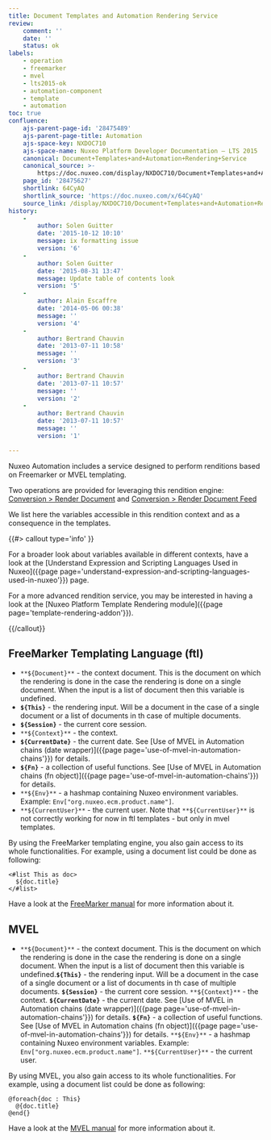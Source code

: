 ```yaml
---
title: Document Templates and Automation Rendering Service
review:
    comment: ''
    date: ''
    status: ok
labels:
    - operation
    - freemarker
    - mvel
    - lts2015-ok
    - automation-component
    - template
    - automation
toc: true
confluence:
    ajs-parent-page-id: '28475489'
    ajs-parent-page-title: Automation
    ajs-space-key: NXDOC710
    ajs-space-name: Nuxeo Platform Developer Documentation — LTS 2015
    canonical: Document+Templates+and+Automation+Rendering+Service
    canonical_source: >-
        https://doc.nuxeo.com/display/NXDOC710/Document+Templates+and+Automation+Rendering+Service
    page_id: '28475627'
    shortlink: 64CyAQ
    shortlink_source: 'https://doc.nuxeo.com/x/64CyAQ'
    source_link: /display/NXDOC710/Document+Templates+and+Automation+Rendering+Service
history:
    - 
        author: Solen Guitter
        date: '2015-10-12 10:10'
        message: ix formatting issue
        version: '6'
    - 
        author: Solen Guitter
        date: '2015-08-31 13:47'
        message: Update table of contents look
        version: '5'
    - 
        author: Alain Escaffre
        date: '2014-05-06 00:38'
        message: ''
        version: '4'
    - 
        author: Bertrand Chauvin
        date: '2013-07-11 10:58'
        message: ''
        version: '3'
    - 
        author: Bertrand Chauvin
        date: '2013-07-11 10:57'
        message: ''
        version: '2'
    - 
        author: Bertrand Chauvin
        date: '2013-07-11 10:57'
        message: ''
        version: '1'

---
```

Nuxeo Automation includes a service designed to perform renditions based on Freemarker or MVEL templating.

Two operations are provided for leveraging this rendition engine: [Conversion > Render Document](http://explorer.nuxeo.org/nuxeo/site/distribution/Nuxeo%20Platform-7.10/viewOperation/Render.Document) and [Conversion > Render Document Feed](http://explorer.nuxeo.org/nuxeo/site/distribution/Nuxeo%20Platform-7.10/viewOperation/Render.DocumentFeed)

We list here the variables accessible in this rendition context and as a consequence in the templates.

{{#> callout type='info' }}

For a broader look about variables available in different contexts, have a look at the [Understand Expression and Scripting Languages Used in Nuxeo]({{page page='understand-expression-and-scripting-languages-used-in-nuxeo'}}) page.

For a more advanced rendition service, you may be interested in having a look at the [Nuxeo Platform Template Rendering module]({{page page='template-rendering-addon'}}).

{{/callout}}

## FreeMarker Templating Language (ftl)

*   `**${Document}**` - the context document. This is the document on which the rendering is done in the case the rendering is done on a single document. When the input is a list of document then this variable is undefined.
*   **`${This}`** - the rendering input. Will be a document in the case of a single document or a list of documents in th case of multiple documents.
*   **`${Session}`** - the current core session.
*   `**${Context}**` - the context.
*   **`${CurrentDate}`** - the current date. See [Use of MVEL in Automation chains (date wrapper)]({{page page='use-of-mvel-in-automation-chains'}}) for details.
*   **`${Fn}`** - a collection of useful functions. See [Use of MVEL in Automation chains (fn object)]({{page page='use-of-mvel-in-automation-chains'}}) for details.
*   `**${Env}**` - a hashmap containing Nuxeo environment variables. Example: `Env["org.nuxeo.ecm.product.name"]`.
*   `**${CurrentUser}**` - the current user.
    Note that `**${CurrentUser}**` is not correctly working for now in ftl templates - but only in mvel templates.

By using the FreeMarker templating engine, you also gain access to its whole functionalities. For example, using a document list could be done as following:

```
<#list This as doc>
  ${doc.title}
</#list>
```

Have a look at the [FreeMarker manual](http://freemarker.org/docs) for more information about it.

## MVEL

*   `**${Document}**` - the context document. This is the document on which the rendering is done in the case the rendering is done on a single document. When the input is a list of document then this variable is undefined.**`${This}`** - the rendering input. Will be a document in the case of a single document or a list of documents in th case of multiple documents.
    **`${Session}`** - the current core session.
    `**${Context}**` - the context.
    **`${CurrentDate}`** - the current date. See [Use of MVEL in Automation chains (date wrapper)]({{page page='use-of-mvel-in-automation-chains'}}) for details.
    **`${Fn}`** - a collection of useful functions. See [Use of MVEL in Automation chains (fn object)]({{page page='use-of-mvel-in-automation-chains'}}) for details.
    `**${Env}**` - a hashmap containing Nuxeo environment variables. Example: `Env["org.nuxeo.ecm.product.name"]`.
    `**${CurrentUser}**` - the current user.

By using MVEL, you also gain access to its whole functionalities. For example, using a document list could be done as following:

```
@foreach{doc : This}
  @{doc.title}
@end{}
```

Have a look at the [MVEL manual](http://mvel.codehaus.org/Getting+Started+for+2.0) for more information about it.